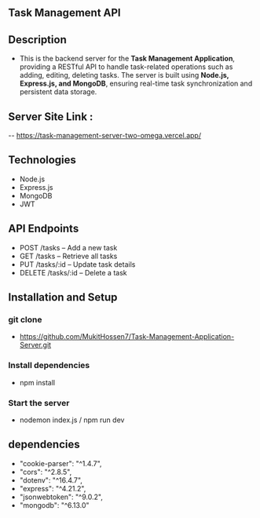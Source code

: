 ## Task Management API

## Description

- This is the backend server for the **Task Management Application**, providing a RESTful API to handle task-related operations such as adding, editing, deleting tasks. The server is built using **Node.js, Express.js, and MongoDB**, ensuring real-time task synchronization and persistent data storage.

## Server Site Link :

-- https://task-management-server-two-omega.vercel.app/

## Technologies

- Node.js
- Express.js
- MongoDB
- JWT

## API Endpoints

- POST /tasks – Add a new task
- GET /tasks – Retrieve all tasks
- PUT /tasks/:id – Update task details
- DELETE /tasks/:id – Delete a task

## Installation and Setup

### git clone

- https://github.com/MukitHossen7/Task-Management-Application-Server.git

### Install dependencies

- npm install

### Start the server

- nodemon index.js / npm run dev

## dependencies

- "cookie-parser": "^1.4.7",
- "cors": "^2.8.5",
- "dotenv": "^16.4.7",
- "express": "^4.21.2",
- "jsonwebtoken": "^9.0.2",
- "mongodb": "^6.13.0"

